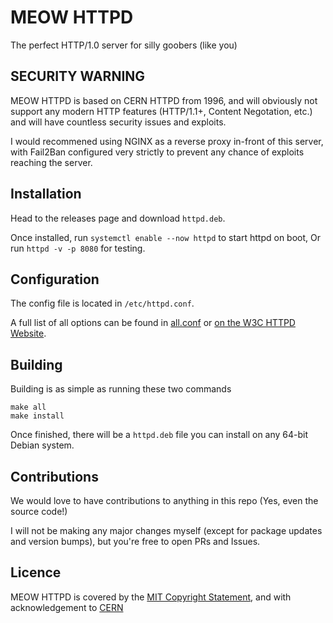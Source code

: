 # MEOW HTTPD
The perfect HTTP/1.0 server for silly goobers (like you)

## SECURITY WARNING
MEOW HTTPD is based on CERN HTTPD from 1996, and will obviously not support any modern HTTP features (HTTP/1.1+, Content Negotation, etc.) and will have countless security issues and exploits.

I would recommened using NGINX as a reverse proxy in-front of this server, with Fail2Ban configured very strictly to prevent any chance of exploits reaching the server.

## Installation
Head to the releases page and download `httpd.deb`.

Once installed, run `systemctl enable --now httpd` to start httpd on boot,
Or run `httpd -v -p 8080` for testing.

## Configuration
The config file is located in `/etc/httpd.conf`.

A full list of all options can be found in [all.conf](https://github.com/breadtf/httpd/blob/main/server_root/config/all.conf) or [on the W3C HTTPD Website](https://www.w3.org/Daemon/User/Config/Overview.html).

## Building
Building is as simple as running these two commands
```
make all
make install
```
Once finished, there will be a `httpd.deb` file you can install on any 64-bit Debian system.

## Contributions
We would love to have contributions to anything in this repo (Yes, even the source code!)

I will not be making any major changes myself (except for package updates and version bumps), but you're free to open PRs and Issues.

## Licence
MEOW HTTPD is covered by the [MIT Copyright Statement](COPYRIGHT), and with acknowledgement to [CERN](CERN)
